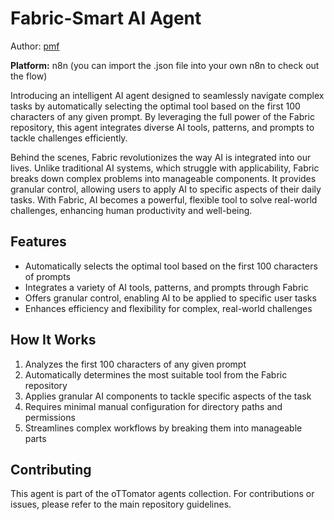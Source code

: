 # Fabric-Smart AI Agent

Author: [pmf](https://github.com/pmffromspace/n8n-useful-workflows/tree/main/fabric-smart-agent)

**Platform:** n8n (you can import the .json file into your own n8n to check out the flow)

Introducing an intelligent AI agent designed to seamlessly navigate complex tasks by automatically selecting the optimal tool based on the first 100 characters of any given prompt. By leveraging the full power of the Fabric repository, this agent integrates diverse AI tools, patterns, and prompts to tackle challenges efficiently.

Behind the scenes, Fabric revolutionizes the way AI is integrated into our lives. Unlike traditional AI systems, which struggle with applicability, Fabric breaks down complex problems into manageable components. It provides granular control, allowing users to apply AI to specific aspects of their daily tasks. With Fabric, AI becomes a powerful, flexible tool to solve real-world challenges, enhancing human productivity and well-being.

## Features

- Automatically selects the optimal tool based on the first 100 characters of prompts  
- Integrates a variety of AI tools, patterns, and prompts through Fabric  
- Offers granular control, enabling AI to be applied to specific user tasks   
- Enhances efficiency and flexibility for complex, real-world challenges  

## How It Works

1. Analyzes the first 100 characters of any given prompt  
2. Automatically determines the most suitable tool from the Fabric repository  
3. Applies granular AI components to tackle specific aspects of the task  
4. Requires minimal manual configuration for directory paths and permissions  
5. Streamlines complex workflows by breaking them into manageable parts  

## Contributing

This agent is part of the oTTomator agents collection. For contributions or issues, please refer to the main repository guidelines.
